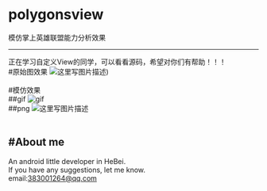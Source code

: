 # polygonsview
模仿掌上英雄联盟能力分析效果



----------
正在学习自定义View的同学，可以看看源码，希望对你们有帮助！！！
<br>
#原始图效果
![这里写图片描述](https://github.com/jiangzehui/polygonsview/png/p2.png))
<br><br>
#模仿效果
<br>
##gif
![gif](https://github.com/jiangzehui/polygonsview/png/p3.gif)
<br>
##png
![这里写图片描述](https://github.com/jiangzehui/polygonsview/png/p1.png)
<br><br>



#About me
----------
An android little developer in HeBei.<br>
If you have any suggestions, let me know.<br>
email:383001264@qq.com
